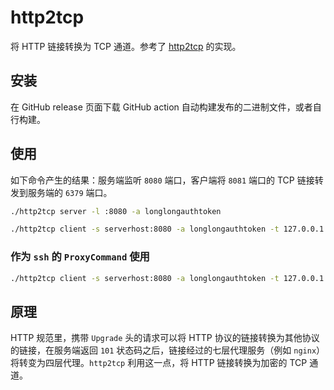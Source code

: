 # http2tcp

将 HTTP 链接转换为 TCP 通道。参考了 [http2tcp](https://github.com/movsb/http2tcp) 的实现。

## 安装

在 GitHub release 页面下载 GitHub action 自动构建发布的二进制文件，或者自行构建。

## 使用

如下命令产生的结果：服务端监听 `8080` 端口，客户端将 `8081` 端口的 TCP 链接转发到服务端的 `6379` 端口。

```bash
./http2tcp server -l :8080 -a longlongauthtoken
```

```bash
./http2tcp client -s serverhost:8080 -a longlongauthtoken -t 127.0.0.1:6379 -l 127.0.0.1:8081
```

### 作为 `ssh` 的 `ProxyCommand` 使用

```bash
./http2tcp client -s serverhost:8080 -a longlongauthtoken -t 127.0.0.1:22 -l -
```

## 原理

HTTP 规范里，携带 `Upgrade` 头的请求可以将 HTTP 协议的链接转换为其他协议的链接，在服务端返回 `101` 状态码之后，链接经过的七层代理服务（例如 `nginx`）将转变为四层代理。`http2tcp` 利用这一点，将 HTTP 链接转换为加密的 TCP 通道。
